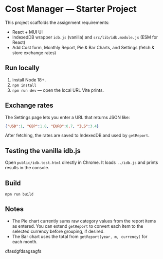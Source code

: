 # Cost Manager — Starter Project

This project scaffolds the assignment requirements:
- React + MUI UI
- IndexedDB wrapper `idb.js` (vanilla) and `src/lib/idb.module.js` (ESM for React)
- Add Cost form, Monthly Report, Pie & Bar Charts, and Settings (fetch & store exchange rates)

## Run locally
1. Install Node 18+.
2. `npm install`
3. `npm run dev` — open the local URL Vite prints.

## Exchange rates
The Settings page lets you enter a URL that returns JSON like:
```json
{"USD":1, "GBP":1.8, "EURO":0.7, "ILS":3.4}
```
After fetching, the rates are saved to IndexedDB and used by `getReport`.

## Testing the vanilla idb.js
Open `public/idb.test.html` directly in Chrome. It loads `../idb.js` and prints results in the console.

## Build
`npm run build`

## Notes
- The Pie chart currently sums raw category values from the report items as entered. You can extend `getReport` to convert each item to the selected currency before grouping, if desired.
- The Bar chart uses the total from `getReport(year, m, currency)` for each month.

dfasdgfdsagsagfs